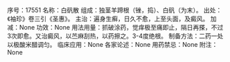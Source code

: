 序号：17551
名称：白矾散
组成：独茎羊蹄根（锉，捣）、白矾（为末）。
出处：《袖珍》卷三引《圣惠》。
主治：遍身生癣，日久不愈，上至头面，及癜风。
加减：None
功效：None
用法用量：抓破涂药，觉痒极至痛即止，隔日再搽，不过3次即愈。又治癜风，以苎麻刮热，以药擦之。3-4度绝根。
制备方法：二药一处以极酸米醋调匀。
临床应用：None
各家论述：None
用药禁忌：None
附注：None
